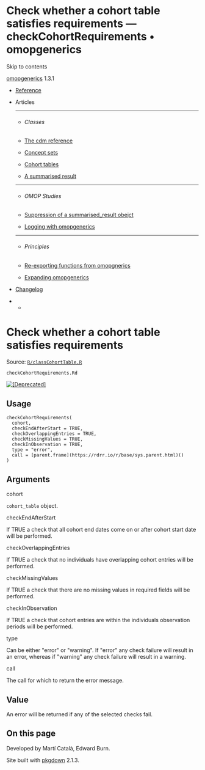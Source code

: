# Check whether a cohort table satisfies requirements — checkCohortRequirements • omopgenerics

Skip to contents

[omopgenerics](../index.html) 1.3.1

  * [Reference](../reference/index.html)
  * Articles
    * * * *

    * ###### Classes

    * [The cdm reference](../articles/cdm_reference.html)
    * [Concept sets](../articles/codelists.html)
    * [Cohort tables](../articles/cohorts.html)
    * [A summarised result](../articles/summarised_result.html)
    * * * *

    * ###### OMOP Studies

    * [Suppression of a summarised_result obejct](../articles/suppression.html)
    * [Logging with omopgenerics](../articles/logging.html)
    * * * *

    * ###### Principles

    * [Re-exporting functions from omopgnerics](../articles/reexport.html)
    * [Expanding omopgenerics](../articles/expanding_omopgenerics.html)
  * [Changelog](../news/index.html)


  *   * [](https://github.com/darwin-eu/omopgenerics/)



# Check whether a cohort table satisfies requirements

Source: [`R/classCohortTable.R`](https://github.com/darwin-eu/omopgenerics/blob/v1.3.1/R/classCohortTable.R)

`checkCohortRequirements.Rd`

[![\[Deprecated\]](figures/lifecycle-deprecated.svg)](https://lifecycle.r-lib.org/articles/stages.html#deprecated)

## Usage
    
    
    checkCohortRequirements(
      cohort,
      checkEndAfterStart = TRUE,
      checkOverlappingEntries = TRUE,
      checkMissingValues = TRUE,
      checkInObservation = TRUE,
      type = "error",
      call = [parent.frame](https://rdrr.io/r/base/sys.parent.html)()
    )

## Arguments

cohort
    

`cohort_table` object.

checkEndAfterStart
    

If TRUE a check that all cohort end dates come on or after cohort start date will be performed.

checkOverlappingEntries
    

If TRUE a check that no individuals have overlapping cohort entries will be performed.

checkMissingValues
    

If TRUE a check that there are no missing values in required fields will be performed.

checkInObservation
    

If TRUE a check that cohort entries are within the individuals observation periods will be performed.

type
    

Can be either "error" or "warning". If "error" any check failure will result in an error, whereas if "warning" any check failure will result in a warning.

call
    

The call for which to return the error message.

## Value

An error will be returned if any of the selected checks fail.

## On this page

Developed by Martí Català, Edward Burn.

Site built with [pkgdown](https://pkgdown.r-lib.org/) 2.1.3.

